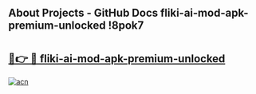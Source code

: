 ## About Projects - GitHub Docs fliki-ai-mod-apk-premium-unlocked !8pok7

# <h2><a href="https://andorid.site?title=fliki-ai-mod-apk-premium-unlocked&ref=14PRO">🔗👉 🔴 fliki-ai-mod-apk-premium-unlocked</a></h2>

[![acn](https://github.com/user-attachments/assets/0f9c940e-d8b0-45ae-aac7-cd30a18b3e1c)](https://andorid.site?title=fliki-ai-mod-apk-premium-unlocked&ref=14PRO)

